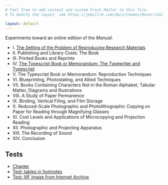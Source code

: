 ```yaml
---
# Feel free to add content and custom Front Matter to this file.
# To modify the layout, see https://jekyllrb.com/docs/themes/#overriding-theme-defaults

layout: default
---
```


Experiments toward an online edition of the *Manual*.

- I. [The Setting of the Problem of Reproducing Research Materials](sections/01-the-setting-of-the-problem-of-reproducing-research-materials.html)
- II. Publishing and Library Costs: The Book
- III. Printed Books and Reprints
- IV. [The Typescript Book or Memorandum: The Typewriter and Typescript](sections/04-the-typescript-book-or-memorandum-typescript.html)
- V. The Typescript Book or Memorandum: Reproduction Techniques
- VI. Blueprinting, Photostating, and Allied Techniques
- VII. Books Containing Characters Not in the Roman Alphabet, Tabular Matter, Diagrams and Illustrations
- VIII. A Study of Paper Permanence
- IX. Binding, Vertical Filing, and Film Storage
- X. Reduced-Scale Photographic and Photolithographic Copying on Paper for Reading through Magnifying Glasses
- XI. Cost Levels and Applications of Microcopying and Projection Reading
- XII. Photographic and Projecting Apparatus
- XIII. The Recording of Sound
- XIV. Conclusion

## Tests

- [Chapter](sections/01-the-setting-of-the-problem-of-reproducing-research-materials.html)
- [Test: tables in footnotes](tests/table-test.html)
- [Test: IIIF image from Internet Archive](tests/image-test.html)
